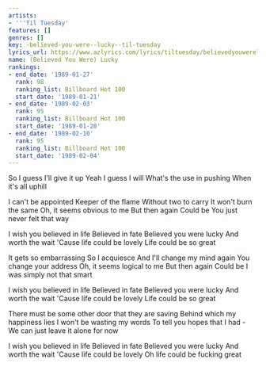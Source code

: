 ```yaml
---
artists:
- '''Til Tuesday'
features: []
genres: []
key: -believed-you-were--lucky--til-tuesday
lyrics_url: https://www.azlyrics.com/lyrics/tiltuesday/believedyouwerelucky.html
name: (Believed You Were) Lucky
rankings:
- end_date: '1989-01-27'
  rank: 98
  ranking_list: Billboard Hot 100
  start_date: '1989-01-21'
- end_date: '1989-02-03'
  rank: 95
  ranking_list: Billboard Hot 100
  start_date: '1989-01-28'
- end_date: '1989-02-10'
  rank: 95
  ranking_list: Billboard Hot 100
  start_date: '1989-02-04'
---
```


So I guess I'll give it up
Yeah I guess I will
What's the use in pushing
When it's all uphill

I can't be appointed
Keeper of the flame
Without two to carry
It won't burn the same
Oh, it seems obvious to me
But then again
Could be
You just never felt that way

I wish you believed in life
Believed in fate
Believed you were lucky
And worth the wait
'Cause life could be lovely
Life could be so great

It gets so embarrassing
So I acquiesce
And I'll change my mind again
You change your address
Oh, it seems logical to me
But then again
Could be I was simply not that smart

I wish you believed in life
Believed in fate
Believed you were lucky
And worth the wait
'Cause life could be lovely
Life could be so great

There must be some other door that they are saving
Behind which my happiness lies
I won't be wasting my words
To tell you hopes that I had -
We can just leave it alone for now

I wish you believed in life
Believed in fate
Believed you were lucky
And worth the wait
'Cause life could be lovely
Oh life could be fucking great



